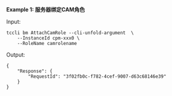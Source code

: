 **Example 1: 服务器绑定CAM角色**



Input: 

```
tccli bm AttachCamRole --cli-unfold-argument  \
    --InstanceId cpm-xxx0 \
    --RoleName camrolename
```

Output: 
```
{
    "Response": {
        "RequestId": "3f02fb0c-f782-4cef-9007-d63c68146e39"
    }
}
```

